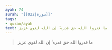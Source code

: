 ```yaml
---
ayah: 74
surah: '[[022|سورة]]'
tags:
- quran/ayah
text: ما قدروا الله حق قدره ۗ إن الله لقوي عزيز
---
```

> ما قدروا الله حق قدره ۗ إن الله لقوي عزيز
